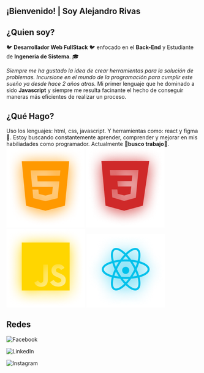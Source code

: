 ## ¡Bienvenido! | Soy Alejandro Rivas

## ¿Quien soy?
:bird: **Desarrollador Web FullStack**  :bird: enfocado en el **Back-End** y Estudiante de **Ingeneria de Sistema**. :mortar_board:

*Siempre me ha gustado la idea de crear herramientas para la solución de problemas. Incursione en el mundo de la programación para cumplir este sueño ya desde hace 2 años atras.* Mi primer lenguaje que he dominado a sido **Javascript** y siempre me resulta facinante el hecho de conseguir maneras más eficientes de realizar un proceso.


## ¿Qué Hago?
Uso los lenguajes: html, css, javascript.
Y herramientas como: react y figma :crystal_ball:. Estoy buscando constantemente aprender, comprender y mejorar en mis habiliadades como programador. Actualmente :hammer:**busco trabajo**:hammer:. 
<img src=./foto.png/ > <img src=./foto1.png/ > <img src=./foto2.png/ > <img src=./foto3.png/ >

## Redes

![Facebook](https://img.shields.io/badge/Facebook-%231877F2.svg?style=for-the-badge&logo=Facebook&logoColor=white) 

![LinkedIn](https://img.shields.io/badge/linkedin-%230077B5.svg?style=for-the-badge&logo=linkedin&logoColor=white)

![Instagram](https://img.shields.io/badge/Instagram-%23E4405F.svg?style=for-the-badge&logo=Instagram&logoColor=white)
